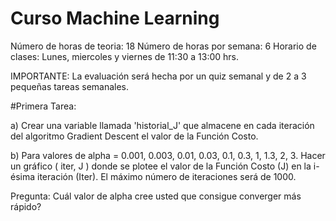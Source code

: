 # Curso Machine Learning

Número de horas de teoria: 18 
Número de horas por semana: 6
Horario de clases: Lunes, miercoles y viernes de 11:30 a 13:00 hrs.

IMPORTANTE: La evaluación será hecha por un quiz semanal y de 2 a 3 pequeñas tareas semanales.

#Primera Tarea: 

a) Crear una variable llamada 'historial_J' que almacene en cada iteración del algoritmo Gradient Descent  el valor de la Función Costo.

b) Para valores de alpha = 0.001, 0.003, 0.01, 0.03, 0.1, 0.3, 1, 1.3, 2, 3. Hacer un gráfico   ( iter, J )  donde se plotee el valor de la Función Costo (J) en la i-ésima iteración (Iter). El máximo número de iteraciones será de 1000.

Pregunta: Cuál valor de alpha cree usted que consigue converger más rápido? 